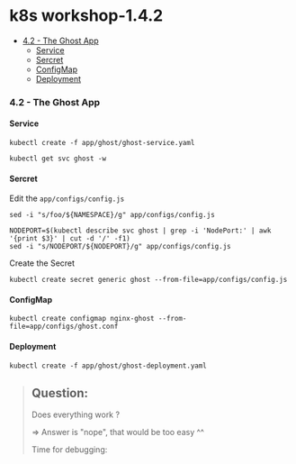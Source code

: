 # k8s workshop-1.4.2


<!-- MarkdownTOC -->

- [4.2 - The Ghost App](#42---the-ghost-app)
  - [Service](#service)
  - [Sercret](#sercret)
  - [ConfigMap](#configmap)
  - [Deployment](#deployment)

<!-- /MarkdownTOC -->




### 4.2 - The Ghost App

#### Service

```
kubectl create -f app/ghost/ghost-service.yaml
```

```
kubectl get svc ghost -w
```



#### Sercret

Edit the `app/configs/config.js`

```
sed -i "s/foo/${NAMESPACE}/g" app/configs/config.js
```

```
NODEPORT=$(kubectl describe svc ghost | grep -i 'NodePort:' | awk '{print $3}' | cut -d '/' -f1)
sed -i "s/NODEPORT/${NODEPORT}/g" app/configs/config.js
```


Create the Secret
```
kubectl create secret generic ghost --from-file=app/configs/config.js
```



#### ConfigMap

```
kubectl create configmap nginx-ghost --from-file=app/configs/ghost.conf
```



#### Deployment

```
kubectl create -f app/ghost/ghost-deployment.yaml
```


> Question:
> --
>
> Does everything work ?
>
> => Answer is "nope", that would be too easy ^^
>
> Time for debugging:

